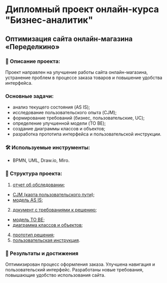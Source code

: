 # Дипломный проект онлайн-курса "Бизнес-аналитик" 
## Оптимизация сайта онлайн-магазина «Переделкино»
### 📌 Описание проекта:
Проект направлен на улучшение работы сайта онлайн-магазина, устранение проблем в процессе заказа товаров и повышение удобства интерфейса.
### Основные задачи:
- анализ текущего состояния (AS IS);
- исследование пользовательского опыта (CJM);
- формирование требований (бизнес, пользовательские, UC);
- определение улучшенной модели (TO BE);
- создание диаграммы классов и объектов;
- разработка прототипа интерфейса и пользовательской инструкции.
### 🛠 Используемые инструменты: 
- BPMN, UML, Draw.io, Miro.
### 📂 Структура проекта:
1. [отчет об обследовании](https://github.com/1Nooll1/1Nooll1/blob/main/Отчет%20об%20обследовании.md);
- [CJM (карта пользовательского пути)](https://miro.com/app/board/uXjVLmh2mqI=/?share_link_id=814278988868);
- [модель AS IS](https://drive.google.com/file/d/1bgE2Ee9v4ernRYnMuJZMf1cmUwsxmp3i/view?usp=sharing);
2. [документ с требованиями к решению](https://github.com/1Nooll1/1Nooll1/blob/main/Документ%20с%20требованиями%20к%20решению.md);
- [модель TO BE](https://drive.google.com/file/d/1bgE2Ee9v4ernRYnMuJZMf1cmUwsxmp3i/view?usp=sharing);
- [диаграмма классов и объектов](https://drive.google.com/file/d/1bgE2Ee9v4ernRYnMuJZMf1cmUwsxmp3i/view?usp=sharing);
4. [прототип решения](https://miro.com/app/board/uXjVLhSFxOY=/?share_link_id=433962857517);
5. [пользовательская инструкция](https://docs.google.com/document/d/1gaMhRpTjbRTtJSxLCFU3kwqGs9Pz_BqvaquWp5_04NU/edit?usp=sharing).
### 🎯 Результаты и достижения
Оптимизирован процесс оформления заказа.
Улучшена навигация и пользовательский интерфейс.
Разработаны новые требования, повышающие удобство использования сайта.
